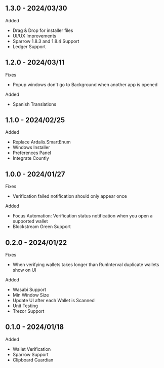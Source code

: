 ## 1.3.0 - 2024/03/30

Added
 - Drag & Drop for installer files
 - UI/UX Improvements
 - Sparrow 1.8.3 and 1.8.4 Support
 - Ledger Support

## 1.2.0 - 2024/03/11

Fixes
 - Popup windows don't go to Background when another app is opened

Added
 - Spanish Translations

## 1.1.0 - 2024/02/25

Added 
 - Replace Ardalis.SmartEnum
 - Windows Installer
 - Preferences Panel
 - Integrate Countly

## 1.0.0 - 2024/01/27

Fixes
 - Verification failed notification should only appear once

Added
  - Focus Automation: Verification status notification when you open a supported wallet
  - Blockstream Green Support

## 0.2.0 - 2024/01/22

Fixes
 - When verifying wallets takes longer than RunInterval duplicate wallets show on UI

Added
 - Wasabi Support
 - Min Window Size
 - Update UI after each Wallet is Scanned
 - Unit Testing
 - Trezor Support

## 0.1.0 - 2024/01/18

Added
 - Wallet Verification
 - Sparrow Support
 - Clipboard Guardian
